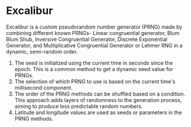 # Excalibur
Excalibur is a custom pseudorandom number generator (PRNG) made by combining different known PRNGs- Linear congruential generator, Blum Blum Shub, Inversive Congruential Generator, Discrete Exponential Generator, and Multiplicative Congruential Generator or Lehmer RNG in a dynamic, semi-random order. 

1. The seed is initialized using the current time in seconds since the epoch. This is a common method to get a dynamic seed value for PRNGs.
2. The selection of which PRNG to use is based on the current time's millisecond component. 
3. The order of the PRNG methods can be shuffled based on a condition. This approach adds layers of randomness to the generation process, aiming to produce less predictable random numbers.
4. Latitude and longitude values are used as seeds or parameters in the PRNG methods.

